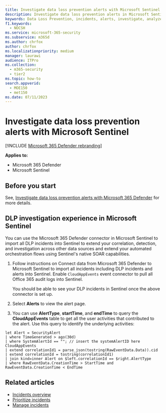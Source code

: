 ```yaml
---
title: Investigate data loss prevention alerts with Microsoft Sentinel
description: Investigate data loss prevention alerts in Microsoft Sentinel.
keywords: Data Loss Prevention, incidents, alerts, investigate, analyze, response, correlation, attack, machines, devices, users, identities, identity, mailbox, email, 365, microsoft, m365
f1.keywords: 
  - NOCSH
ms.service: microsoft-365-security
ms.subservice: m365d
ms.author: chrfox
author: chrfox
ms.localizationpriority: medium
manager: laurawi
audience: ITPro
ms.collection: 
  - m365-security
  - tier2
ms.topic: how-to
search.appverid: 
  - MOE150
  - met150
ms.date: 07/11/2023
---
```


# Investigate data loss prevention alerts with Microsoft Sentinel

[!INCLUDE [Microsoft 365 Defender rebranding](../includes/microsoft-defender.md)]

**Applies to:**

- Microsoft 365 Defender
- Microsoft Sentinel

## Before you start

See, [Investigate data loss prevention alerts with Microsoft 365 Defender](dlp-investigate-alerts-defender.md#investigate-data-loss-prevention-alerts-with-microsoft-365-defender) for more details.

## DLP investigation experience in Microsoft Sentinel

You can use the Microsoft 365 Defender connector in Microsoft Sentinel to import all DLP incidents into Sentinel to extend your correlation, detection, and investigation across other data sources and extend your automated orchestration flows using Sentinel's native SOAR capabilities.

1. Follow instructions on Connect data from Microsoft 365 Defender to Microsoft Sentinel to import all incidents including DLP incidents and alerts into Sentinel. Enable `CloudAppEvents` event connector to pull all Office 365 audit logs into Sentinel.

   You should be able to see your DLP incidents in Sentinel once the above connector is set up.

2. Select **Alerts** to view the alert page.

3. You can use **AlertType**, **startTime**, and **endTime** to query the **CloudAppEvents** table to get all the user activities that contributed to the alert. Use this query to identify the underlying activities:

```kusto
let Alert = SecurityAlert
| where TimeGenerated > ago(30d)
| where SystemAlertId == ""; // insert the systemAlertID here
CloudAppEvents
| extend correlationId1 = parse_json(tostring(RawEventData.Data)).cid
| extend correlationId = tostring(correlationId1)
| join kind=inner Alert on $left.correlationId == $right.AlertType
| where RawEventData.CreationTime > StartTime and RawEventData.CreationTime < EndTime
```

## Related articles

- [Incidents overview](incidents-overview.md)
- [Prioritize incidents](incident-queue.md)
- [Manage incidents](manage-incidents.md)
